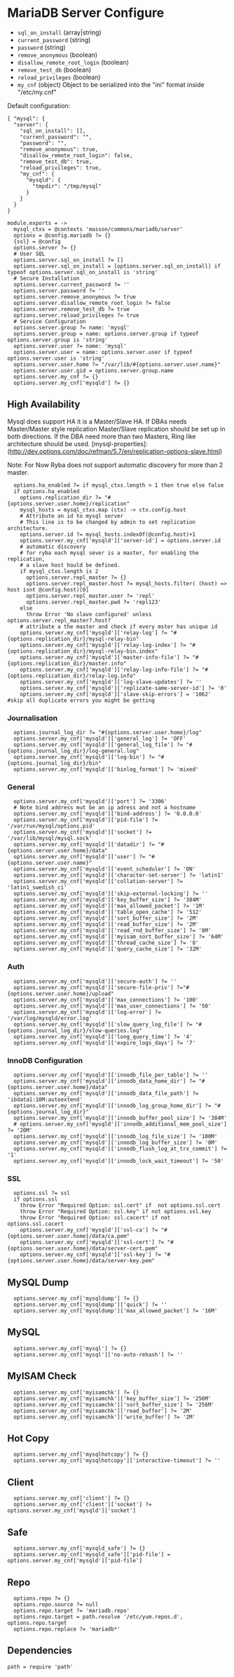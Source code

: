 
# MariaDB Server Configure

*   `sql_on_install` (array|string)
*   `current_password` (string)
*   `password` (string)
*   `remove_anonymous` (boolean)
*   `disallow_remote_root_login` (boolean)
*   `remove_test_db` (boolean)
*   `reload_privileges` (boolean)
*   `my_cnf` (object)
    Object to be serialized into the "ini" format inside "/etc/my.cnf"

Default configuration:

```
{ "mysql": {
  "server": {
    "sql_on_install": [],
    "current_password": "",
    "password": "",
    "remove_anonymous": true,
    "disallow_remote_root_login": false,
    "remove_test_db": true,
    "reload_privileges": true,
    "my_cnf": {
      "mysqld": {
        "tmpdir": "/tmp/mysql"
      }
    }
  }
}
```

    module.exports = ->
      mysql_ctxs = @contexts 'masson/commons/mariadb/server'
      options = @config.mariadb ?= {}
      {ssl} = @config
      options.server ?= {}
      # User SQL
      options.server.sql_on_install ?= []
      options.server.sql_on_install = [options.server.sql_on_install] if typeof options.server.sql_on_install is 'string'
      # Secure Installation
      options.server.current_password ?= ''
      options.server.password ?= ''
      options.server.remove_anonymous ?= true
      options.server.disallow_remote_root_login ?= false
      options.server.remove_test_db ?= true
      options.server.reload_privileges ?= true
      # Service Configuration
      options.server.group ?= name: 'mysql'
      options.server.group = name: options.server.group if typeof options.server.group is 'string'
      options.server.user ?= name: 'mysql'
      options.server.user = name: options.server.user if typeof options.server.user is 'string'
      options.server.user.home ?= "/var/lib/#{options.server.user.name}"
      options.server.user.gid = options.server.group.name
      options.server.my_cnf ?= {}
      options.server.my_cnf['mysqld'] ?= {}

## High Availability
Mysql does support HA it is a Master/Slave HA. If DBAs needs Master/Master style replication
Master/Slave replication should be set up in both directions.
If the DBA need more than two Masters, Ring like architecture should be used.
[mysql-properties]:(http://dev.options.com/doc/refman/5.7/en/replication-options-slave.html)

Note: For Now Ryba does not support automatic discovery for more than 2 master.

      options.ha_enabled ?= if mysql_ctxs.length > 1 then true else false
      if options.ha_enabled
        options.replication_dir ?= "#{options.server.user.home}/replication"
        mysql_hosts = mysql_ctxs.map (ctx) -> ctx.config.host
        # Attribute an id to mysql server
        # This line is to be changed by admin to set replication architecture.
        options.server.id ?= mysql_hosts.indexOf(@config.host)+1
        options.server.my_cnf['mysqld']['server-id'] = options.server.id
        # automatic discovery
        # for ryba each mysql sever is a master, for enabling the replication,
        # a slave host hould be defined.
        if mysql_ctxs.length is 2
          options.server.repl_master ?= {}
          options.server.repl_master.host ?= mysql_hosts.filter( (host) => host isnt @config.host)[0]
          options.server.repl_master.user ?= 'repl'
          options.server.repl_master.pwd ?= 'repl123'
        else
          throw Error 'No slave configured' unless options.server.repl_master?.host?
        # attribute a the master and check if every mster has unique id
        options.server.my_cnf['mysqld']['relay-log'] ?= "#{options.replication_dir}/mysql-relay-bin"
        options.server.my_cnf['mysqld']['relay-log-index'] ?= "#{options.replication_dir}/mysql-relay-bin.index"
        options.server.my_cnf['mysqld']['master-info-file'] ?= "#{options.replication_dir}/master.info"
        options.server.my_cnf['mysqld']['relay-log-info-file'] ?= "#{options.replication_dir}/relay-log.info"
        options.server.my_cnf['mysqld']['log-slave-updates'] ?= ''
        options.server.my_cnf['mysqld']['replicate-same-server-id'] ?= '0'
        options.server.my_cnf['mysqld']['slave-skip-errors'] = '1062' #skip all duplicate errors you might be getting

### Journalisation

      options.journal_log_dir ?= "#{options.server.user.home}/log"
      options.server.my_cnf['mysqld']['general_log'] ?= 'OFF'
      options.server.my_cnf['mysqld']['general_log_file'] ?= "#{options.journal_log_dir}/log-general.log"
      options.server.my_cnf['mysqld']['log-bin'] ?= "#{options.journal_log_dir}/bin"
      options.server.my_cnf['mysqld']['binlog_format'] ?= 'mixed'

### General

      options.server.my_cnf['mysqld']['port'] ?= '3306'
      # Note bind address mut be an ip adress and not a hostname
      options.server.my_cnf['mysqld']['bind-address'] ?= '0.0.0.0'
      options.server.my_cnf['mysqld']['pid-file'] ?= '/var/run/mysql/options.pid'
      options.server.my_cnf['mysqld']['socket'] ?= '/var/lib/mysql/mysql.sock'
      options.server.my_cnf['mysqld']['datadir'] ?= "#{options.server.user.home}/data"
      options.server.my_cnf['mysqld']['user'] ?= "#{options.server.user.name}"
      options.server.my_cnf['mysqld']['event_scheduler'] ?= 'ON'
      options.server.my_cnf['mysqld']['character-set-server'] ?= 'latin1'
      options.server.my_cnf['mysqld']['collation-server'] ?= 'latin1_swedish_ci'
      options.server.my_cnf['mysqld']['skip-external-locking'] ?= ''
      options.server.my_cnf['mysqld']['key_buffer_size'] ?= '384M'
      options.server.my_cnf['mysqld']['max_allowed_packet'] ?= '1M'
      options.server.my_cnf['mysqld']['table_open_cache'] ?= '512'
      options.server.my_cnf['mysqld']['sort_buffer_size'] ?= '2M'
      options.server.my_cnf['mysqld']['read_buffer_size'] ?= '2M'
      options.server.my_cnf['mysqld']['read_rnd_buffer_size'] ?= '8M'
      options.server.my_cnf['mysqld']['myisam_sort_buffer_size'] ?= '64M'
      options.server.my_cnf['mysqld']['thread_cache_size'] ?= '8'
      options.server.my_cnf['mysqld']['query_cache_size'] ?= '32M'

### Auth

      options.server.my_cnf['mysqld']['secure-auth'] ?= ''
      options.server.my_cnf['mysqld']['secure-file-priv'] ?="#{options.server.user.home}/upload"
      options.server.my_cnf['mysqld']['max_connections'] ?= '100'
      options.server.my_cnf['mysqld']['max_user_connections'] ?= '50'
      options.server.my_cnf['mysqld']['log-error'] ?= '/var/log/mysqld/error.log'
      options.server.my_cnf['mysqld']['slow_query_log_file'] ?= "#{options.journal_log_dir}/slow-queries.log"
      options.server.my_cnf['mysqld']['long_query_time'] ?= '4'
      options.server.my_cnf['mysqld']['expire_logs_days'] ?= '7'

### InnoDB Configuration

      options.server.my_cnf['mysqld']['innodb_file_per_table'] ?= ''
      options.server.my_cnf['mysqld']['innodb_data_home_dir'] ?= "#{options.server.user.home}/data"
      options.server.my_cnf['mysqld']['innodb_data_file_path'] ?= 'ibdata1:10M:autoextend'
      options.server.my_cnf['mysqld']['innodb_log_group_home_dir'] ?= "#{options.journal_log_dir}"
      options.server.my_cnf['mysqld']['innodb_buffer_pool_size'] ?= '384M'
      # options.server.my_cnf['mysqld']['innodb_additional_mem_pool_size'] ?= '20M'
      options.server.my_cnf['mysqld']['innodb_log_file_size'] ?= '100M'
      options.server.my_cnf['mysqld']['innodb_log_buffer_size'] ?= '8M'
      options.server.my_cnf['mysqld']['innodb_flush_log_at_trx_commit'] ?= '1'
      options.server.my_cnf['mysqld']['innodb_lock_wait_timeout'] ?= '50'

### SSL

      options.ssl ?= ssl
      if options.ssl
        throw Error "Required Option: ssl.cert" if  not options.ssl.cert
        throw Error "Required Option: ssl.key" if not options.ssl.key
        throw Error "Required Option: ssl.cacert" if not options.ssl.cacert
        options.server.my_cnf['mysqld']['ssl-ca'] ?= "#{options.server.user.home}/data/ca.pem"
        options.server.my_cnf['mysqld']['ssl-cert'] ?= "#{options.server.user.home}/data/server-cert.pem"
        options.server.my_cnf['mysqld']['ssl-key'] ?= "#{options.server.user.home}/data/server-key.pem"

## MySQL Dump

      options.server.my_cnf['mysqldump'] ?= {}
      options.server.my_cnf['mysqldump']['quick'] ?= ''
      options.server.my_cnf['mysqldump']['max_allowed_packet'] ?= '16M'

## MySQL

      options.server.my_cnf['mysql'] ?= {}
      options.server.my_cnf['mysql']['no-auto-rehash'] ?= ''

## MyISAM Check

      options.server.my_cnf['myisamchk'] ?= {}
      options.server.my_cnf['myisamchk']['key_buffer_size'] ?= '256M'
      options.server.my_cnf['myisamchk']['sort_buffer_size'] ?= '256M'
      options.server.my_cnf['myisamchk']['read_buffer'] ?= '2M'
      options.server.my_cnf['myisamchk']['write_buffer'] ?= '2M'

## Hot Copy

      options.server.my_cnf['mysqlhotcopy'] ?= {}
      options.server.my_cnf['mysqlhotcopy']['interactive-timeout'] ?= ''

## Client

      options.server.my_cnf['client'] ?= {}
      options.server.my_cnf['client']['socket'] ?= options.server.my_cnf['mysqld']['socket']

## Safe

      options.server.my_cnf['mysqld_safe'] ?= {}
      options.server.my_cnf['mysqld_safe']['pid-file'] = options.server.my_cnf['mysqld']['pid-file']

## Repo

      options.repo ?= {}
      options.repo.source ?= null
      options.repo.target ?= 'mariadb.repo'
      options.repo.target = path.resolve '/etc/yum.repos.d', options.repo.target
      options.repo.replace ?= 'mariadb*'

## Dependencies

    path = require 'path'
